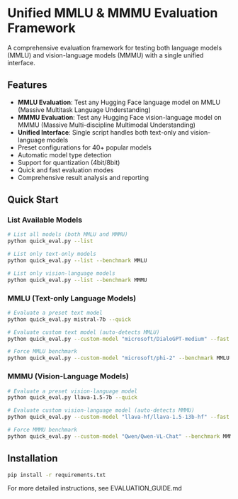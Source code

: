 # Unified MMLU & MMMU Evaluation Framework

A comprehensive evaluation framework for testing both language models (MMLU) and vision-language models (MMMU) with a single unified interface.

## Features

- **MMLU Evaluation**: Test any Hugging Face language model on MMLU (Massive Multitask Language Understanding)
- **MMMU Evaluation**: Test any Hugging Face vision-language model on MMMU (Massive Multi-discipline Multimodal Understanding)
- **Unified Interface**: Single script handles both text-only and vision-language models
- Preset configurations for 40+ popular models
- Automatic model type detection
- Support for quantization (4bit/8bit)
- Quick and fast evaluation modes
- Comprehensive result analysis and reporting

## Quick Start

### List Available Models
```bash
# List all models (both MMLU and MMMU)
python quick_eval.py --list

# List only text-only models
python quick_eval.py --list --benchmark MMLU

# List only vision-language models  
python quick_eval.py --list --benchmark MMMU
```

### MMLU (Text-only Language Models)
```bash
# Evaluate a preset text model
python quick_eval.py mistral-7b --quick

# Evaluate custom text model (auto-detects MMLU)
python quick_eval.py --custom-model "microsoft/DialoGPT-medium" --fast

# Force MMLU benchmark
python quick_eval.py --custom-model "microsoft/phi-2" --benchmark MMLU --quick
```

### MMMU (Vision-Language Models)
```bash
# Evaluate a preset vision-language model
python quick_eval.py llava-1.5-7b --quick

# Evaluate custom vision-language model (auto-detects MMMU)
python quick_eval.py --custom-model "llava-hf/llava-1.5-13b-hf" --fast

# Force MMMU benchmark
python quick_eval.py --custom-model "Qwen/Qwen-VL-Chat" --benchmark MMMU --quick
```

## Installation

```bash
pip install -r requirements.txt
```

For more detailed instructions, see EVALUATION_GUIDE.md
